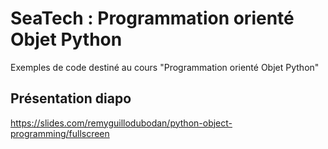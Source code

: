 # SeaTech : Programmation orienté Objet Python

Exemples de code destiné au cours "Programmation orienté Objet Python"

## Présentation diapo

https://slides.com/remyguillodubodan/python-object-programming/fullscreen
